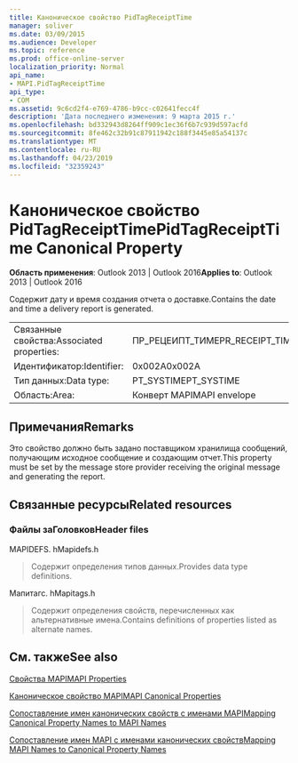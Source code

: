 ```yaml
---
title: Каноническое свойство PidTagReceiptTime
manager: soliver
ms.date: 03/09/2015
ms.audience: Developer
ms.topic: reference
ms.prod: office-online-server
localization_priority: Normal
api_name:
- MAPI.PidTagReceiptTime
api_type:
- COM
ms.assetid: 9c6cd2f4-e769-4786-b9cc-c02641fecc4f
description: 'Дата последнего изменения: 9 марта 2015 г.'
ms.openlocfilehash: bd332943d8264ff909c1ec36f6b7c939d597acfd
ms.sourcegitcommit: 8fe462c32b91c87911942c188f3445e85a54137c
ms.translationtype: MT
ms.contentlocale: ru-RU
ms.lasthandoff: 04/23/2019
ms.locfileid: "32359243"
---
```

# <a name="pidtagreceipttime-canonical-property"></a><span data-ttu-id="68c50-103">Каноническое свойство PidTagReceiptTime</span><span class="sxs-lookup"><span data-stu-id="68c50-103">PidTagReceiptTime Canonical Property</span></span>

  
  
<span data-ttu-id="68c50-104">**Область применения**: Outlook 2013 | Outlook 2016</span><span class="sxs-lookup"><span data-stu-id="68c50-104">**Applies to**: Outlook 2013 | Outlook 2016</span></span> 
  
<span data-ttu-id="68c50-105">Содержит дату и время создания отчета о доставке.</span><span class="sxs-lookup"><span data-stu-id="68c50-105">Contains the date and time a delivery report is generated.</span></span>
  
|||
|:-----|:-----|
|<span data-ttu-id="68c50-106">Связанные свойства:</span><span class="sxs-lookup"><span data-stu-id="68c50-106">Associated properties:</span></span>  <br/> |<span data-ttu-id="68c50-107">ПР_РЕЦЕИПТ_ТИМЕ</span><span class="sxs-lookup"><span data-stu-id="68c50-107">PR_RECEIPT_TIME</span></span>  <br/> |
|<span data-ttu-id="68c50-108">Идентификатор:</span><span class="sxs-lookup"><span data-stu-id="68c50-108">Identifier:</span></span>  <br/> |<span data-ttu-id="68c50-109">0x002A</span><span class="sxs-lookup"><span data-stu-id="68c50-109">0x002A</span></span>  <br/> |
|<span data-ttu-id="68c50-110">Тип данных:</span><span class="sxs-lookup"><span data-stu-id="68c50-110">Data type:</span></span>  <br/> |<span data-ttu-id="68c50-111">PT_SYSTIME</span><span class="sxs-lookup"><span data-stu-id="68c50-111">PT_SYSTIME</span></span>  <br/> |
|<span data-ttu-id="68c50-112">Область:</span><span class="sxs-lookup"><span data-stu-id="68c50-112">Area:</span></span>  <br/> |<span data-ttu-id="68c50-113">Конверт MAPI</span><span class="sxs-lookup"><span data-stu-id="68c50-113">MAPI envelope</span></span>  <br/> |
   
## <a name="remarks"></a><span data-ttu-id="68c50-114">Примечания</span><span class="sxs-lookup"><span data-stu-id="68c50-114">Remarks</span></span>

<span data-ttu-id="68c50-115">Это свойство должно быть задано поставщиком хранилища сообщений, получающим исходное сообщение и создающим отчет.</span><span class="sxs-lookup"><span data-stu-id="68c50-115">This property must be set by the message store provider receiving the original message and generating the report.</span></span> 
  
## <a name="related-resources"></a><span data-ttu-id="68c50-116">Связанные ресурсы</span><span class="sxs-lookup"><span data-stu-id="68c50-116">Related resources</span></span>

### <a name="header-files"></a><span data-ttu-id="68c50-117">Файлы заГоловков</span><span class="sxs-lookup"><span data-stu-id="68c50-117">Header files</span></span>

<span data-ttu-id="68c50-118">MAPIDEFS. h</span><span class="sxs-lookup"><span data-stu-id="68c50-118">Mapidefs.h</span></span>
  
> <span data-ttu-id="68c50-119">Содержит определения типов данных.</span><span class="sxs-lookup"><span data-stu-id="68c50-119">Provides data type definitions.</span></span>
    
<span data-ttu-id="68c50-120">Мапитагс. h</span><span class="sxs-lookup"><span data-stu-id="68c50-120">Mapitags.h</span></span>
  
> <span data-ttu-id="68c50-121">Содержит определения свойств, перечисленных как альтернативные имена.</span><span class="sxs-lookup"><span data-stu-id="68c50-121">Contains definitions of properties listed as alternate names.</span></span>
    
## <a name="see-also"></a><span data-ttu-id="68c50-122">См. также</span><span class="sxs-lookup"><span data-stu-id="68c50-122">See also</span></span>



[<span data-ttu-id="68c50-123">Свойства MAPI</span><span class="sxs-lookup"><span data-stu-id="68c50-123">MAPI Properties</span></span>](mapi-properties.md)
  
[<span data-ttu-id="68c50-124">Каноническое свойство MAPI</span><span class="sxs-lookup"><span data-stu-id="68c50-124">MAPI Canonical Properties</span></span>](mapi-canonical-properties.md)
  
[<span data-ttu-id="68c50-125">Сопоставление имен канонических свойств с именами MAPI</span><span class="sxs-lookup"><span data-stu-id="68c50-125">Mapping Canonical Property Names to MAPI Names</span></span>](mapping-canonical-property-names-to-mapi-names.md)
  
[<span data-ttu-id="68c50-126">Сопоставление имен MAPI с именами канонических свойств</span><span class="sxs-lookup"><span data-stu-id="68c50-126">Mapping MAPI Names to Canonical Property Names</span></span>](mapping-mapi-names-to-canonical-property-names.md)

